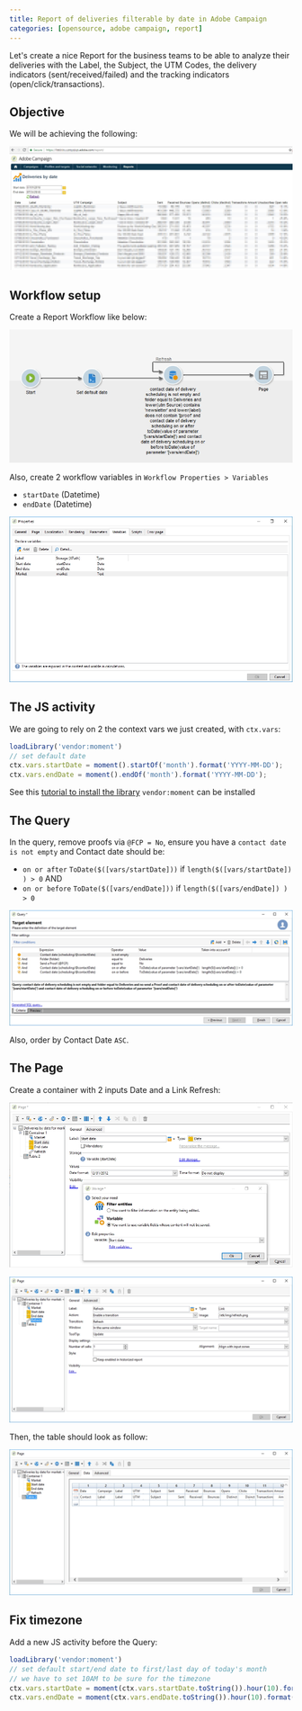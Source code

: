 ```yaml
---
title: Report of deliveries filterable by date in Adobe Campaign
categories: [opensource, adobe campaign, report]
---
```


Let's create a nice Report for the business teams to be able to analyze their deliveries with the Label, the Subject, the UTM Codes, the delivery indicators (sent/received/failed) and the tracking indicators (open/click/transactions).

<!-- more -->

## Objective

We will be achieving the following:

![](/assets/images/2018/07/Preview-of-Deliveries-by-date-Report.jpg)

## Workflow setup

Create a Report Workflow like below:

![](/assets/images/2018/07/Deliveries-by-date-Workflow.jpg)

Also, create 2 workflow variables in `Workflow Properties > Variables`
- `startDate` (Datetime)
- `endDate` (Datetime)

![](/assets/images/2018/07/adobe-campaign-report-newsletter-workflow-variables.jpg)

## The JS activity
We are going to rely on 2 the context vars we just created, with `ctx.vars`:

```js
loadLibrary('vendor:moment')
// set default date
ctx.vars.startDate = moment().startOf('month').format('YYYY-MM-DD');
ctx.vars.endDate = moment().endOf('month').format('YYYY-MM-DD');
```

See this [tutorial to install the library](2018-10-15-use-javascript-libraries-in-adobe-campaign.md) `vendor:moment` can be installed 

## The Query

In the query, remove proofs via `@FCP = No`, ensure you have a `contact date is not empty` and Contact date should be:
- `on or after`  `ToDate($([vars/startDate]))`  if `length($([vars/startDate]) ) > 0`  AND
- `on or before` `ToDate($([vars/endDate]))`    if `length($([vars/endDate]) ) > 0`

![](/assets/images/2018/07/Query-filter-for-deliveries.jpg)

Also, order by Contact Date `ASC`.

## The Page

Create a container with 2 inputs Date and a Link Refresh:

![](/assets/images/2018/07/adobe-campaign-report-newsletter-start-date.jpg)

![](/assets/images/2018/07/adobe-campaign-report-newsletter-refresh.jpg)

Then, the table should look as follow:

![](/assets/images/2018/07/adobe-campaign-report-newsletter-table.jpg)

## Fix timezone

Add a new JS activity before the Query:

```js
loadLibrary('vendor:moment')
// set default start/end date to first/last day of today's month
// we have to set 10AM to be sure for the timezone
ctx.vars.startDate = moment(ctx.vars.startDate.toString()).hour(10).format('YYYY-MM-DD HH:mm:ss');
ctx.vars.endDate = moment(ctx.vars.endDate.toString()).hour(10).format('YYYY-MM-DD HH:mm:ss');
```

